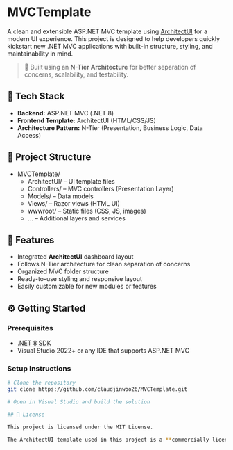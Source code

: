 # MVCTemplate

A clean and extensible ASP.NET MVC template using [ArchitectUI](https://dashboardpack.com/theme-details/architectui-dashboard-html-free/) for a modern UI experience. This project is designed to help developers quickly kickstart new .NET MVC applications with built-in structure, styling, and maintainability in mind.

> 🧱 Built using an **N-Tier Architecture** for better separation of concerns, scalability, and testability.

## 🚀 Tech Stack

- **Backend:** ASP.NET MVC (.NET 8)
- **Frontend Template:** ArchitectUI (HTML/CSS/JS)
- **Architecture Pattern:** N-Tier (Presentation, Business Logic, Data Access)

## 📁 Project Structure

- MVCTemplate/
  - ArchitectUI/ – UI template files
  - Controllers/ – MVC controllers (Presentation Layer)
  - Models/ – Data models
  - Views/ – Razor views (HTML UI)
  - wwwroot/ – Static files (CSS, JS, images)
  - ... – Additional layers and services

## 🎨 Features

- Integrated **ArchitectUI** dashboard layout
- Follows N-Tier architecture for clean separation of concerns
- Organized MVC folder structure
- Ready-to-use styling and responsive layout
- Easily customizable for new modules or features

## ⚙️ Getting Started

### Prerequisites

- [.NET 8 SDK](https://dotnet.microsoft.com/en-us/download)
- Visual Studio 2022+ or any IDE that supports ASP.NET MVC

### Setup Instructions

```bash
# Clone the repository
git clone https://github.com/claudjinwoo26/MVCTemplate.git

# Open in Visual Studio and build the solution

## 📄 License

This project is licensed under the MIT License.

The ArchitectUI template used in this project is a **commercially licensed product** purchased by the organization. Please ensure you have the appropriate license if you intend to reuse or redistribute the UI components.

